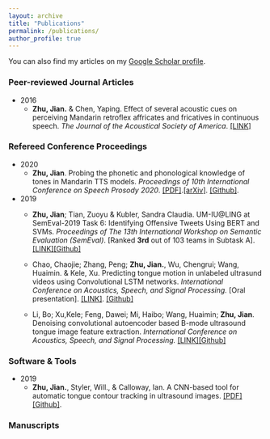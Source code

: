 ```yaml
---
layout: archive
title: "Publications"
permalink: /publications/
author_profile: true
---
```



You can also find my articles on my [Google Scholar profile](https://scholar.google.com/citations?user=jLtpcLgAAAAJ&hl=en&authuser=2).


### Peer-reviewed Journal Articles
* 2016
  * **Zhu, Jian.** & Chen, Yaping. Effect of several acoustic cues on perceiving Mandarin retroflex affricates and fricatives in continuous speech. *The Journal of the Acoustical Society of America*. [[LINK]](https://asa.scitation.org/doi/10.1121/1.4955311)


### Refereed Conference Proceedings
* 2020
  * **Zhu, Jian**. Probing the phonetic and phonological knowledge of tones in Mandarin TTS models. *Proceedings of 10th International Conference on Speech Prosody 2020*. [[PDF]](https://www.isca-speech.org/archive/SpeechProsody_2020/pdfs/51.pdf).[[arXiv]](https://arxiv.org/abs/1912.10915). [[Github]](https://github.com/lingjzhu/probing-TTS-models).
* 2019  
  * **Zhu, Jian**; Tian, Zuoyu & Kubler, Sandra Claudia. UM-IU@LING at SemEval-2019 Task 6: Identifying Offensive Tweets Using BERT and SVMs. *Proceedings of The 13th International Workshop on Semantic Evaluation (SemEval)*. [Ranked **3rd** out of 103 teams in Subtask A]. [[LINK]](https://www.aclweb.org/anthology/S19-2138.pdf)[[Github]](https://github.com/zytian9/SemEval-2019-Task-6)
  
  * Chao, Chaojie; Zhang, Peng; **Zhu, Jian.**, Wu, Chengrui; Wang, Huaimin.  & Kele, Xu. Predicting tongue motion in unlabeled ultrasund videos using Convolutional LSTM networks. *International Conference on Acoustics, Speech, and Signal Processing.* [Oral presentation].  [[LINK]](https://ieeexplore.ieee.org/document/8683081). [[Github]](https://github.com/shuiliwanwu/ConvLstm-ultrasound-videos)

  *  Li, Bo; Xu,Kele; Feng, Dawei; Mi, Haibo; Wang, Huaimin; **Zhu, Jian**. Denoising convolutional autoencoder based B-mode ultrasound tongue image feature extraction. *International Conference on Acoustics, Speech, and Signal Processing.* [[LINK]](https://ieeexplore.ieee.org/document/8682806)[[Github]](https://github.com/DeePBluE666/Source-code1)


### Software & Tools
* 2019
  * **Zhu, Jian.**, Styler, Will., & Calloway, Ian.  A CNN-based tool for automatic tongue contour tracking in ultrasound images. [[PDF]](https://arxiv.org/abs/1907.10210)[[Github]](https://github.com/lingjzhu/mtracker.github.io).


### Manuscripts

